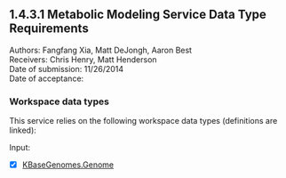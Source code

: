 1.4.3.1 Metabolic Modeling Service Data Type Requirements
------------------------------------------------------------------------------

Authors: Fangfang Xia, Matt DeJongh, Aaron Best  
Receivers: Chris Henry, Matt Henderson  
Date of submission: 11/26/2014  
Date of acceptance:   


### Workspace data types

This service relies on the following workspace data types (definitions are linked):

Input:
- [x] [KBaseGenomes.Genome](https://github.com/kbase/KBaseFBAModeling/blob/master/specs/Genome.spec#L368)

